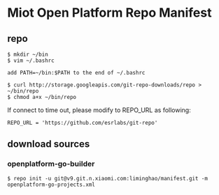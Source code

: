 # Miot Open Platform Repo Manifest

## repo

```
$ mkdir ~/bin
$ vim ~/.bashrc

add PATH=~/bin:$PATH to the end of ~/.bashrc

$ curl http://storage.googleapis.com/git-repo-downloads/repo > ~/bin/repo
$ chmod a+x ~/bin/repo
```

If connect to time out, please modify to REPO_URL as following:

```
REPO_URL = 'https://github.com/esrlabs/git-repo'
```

## download sources

### openplatform-go-builder

```
$ repo init -u git@v9.git.n.xiaomi.com:liminghao/manifest.git -m openplatform-go-projects.xml
```